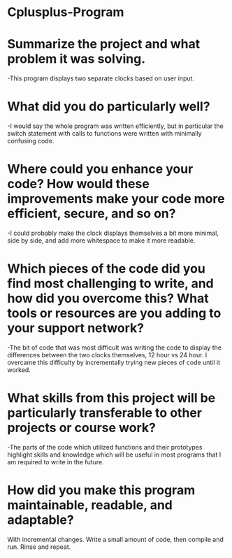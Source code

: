 # Cplusplus-Program

# Summarize the project and what problem it was solving.
-This program displays two separate clocks based on user input.

# What did you do particularly well?
-I would say the whole program was written efficiently, but in particular the switch statement with calls to functions were written with minimally confusing code.

# Where could you enhance your code? How would these improvements make your code more efficient, secure, and so on?
-I could probably make the clock displays themselves a bit more minimal, side by side, and add more whitespace to make it more readable.

# Which pieces of the code did you find most challenging to write, and how did you overcome this? What tools or resources are you adding to your support network?
-The bit of code that was most difficult was writing the code to display the differences between the two clocks themselves, 12 hour vs 24 hour. I overcame this difficulty by incrementally trying new pieces of code until it worked. 

# What skills from this project will be particularly transferable to other projects or course work?
-The parts of the code which utilized functions and their prototypes highlight skills and knowledge which will be useful in most programs that I am required to write in the future.

# How did you make this program maintainable, readable, and adaptable?
With incremental changes. Write a small amount of code, then compile and run. Rinse and repeat.
